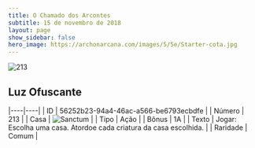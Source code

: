 ```yaml
---
title: O Chamado dos Arcontes
subtitle: 15 de novembro de 2018
layout: page
show_sidebar: false
hero_image: https://archonarcana.com/images/5/5e/Starter-cota.jpg
---
```


![213](https://cdn.keyforgegame.com/media/card_front/pt/341_213_P3Q4X37QMP7V_pt.png)

## Luz Ofuscante

|----|----|
| ID | 56252b23-94a4-46ac-a566-be6793ecbdfe |
| Número | 213 |
| Casa | ![Sanctum](https://archonarcana.com/images/thumb/c/c7/Sanctum.png/22px-Sanctum.png "Santuário") |
| Tipo | Ação |
| Bônus | 1A |
| Texto | Jogar: Escolha uma casa. Atordoe cada criatura da casa escolhida. |
| Raridade | Comum |
